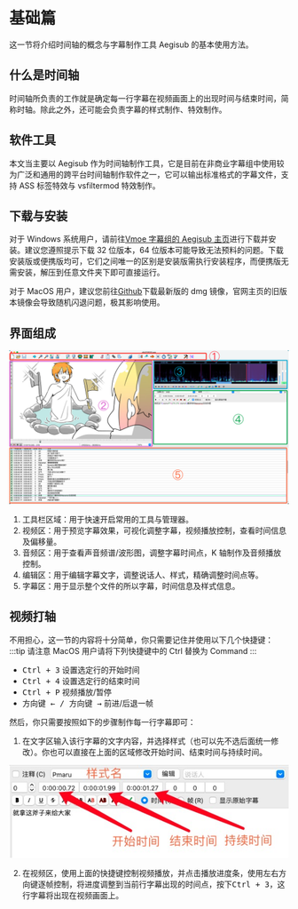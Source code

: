 # 基础篇

这一节将介绍时间轴的概念与字幕制作工具 Aegisub 的基本使用方法。

## 什么是时间轴

时间轴所负责的工作就是确定每一行字幕在视频画面上的出现时间与结束时间，简称时轴。除此之外，还可能会负责字幕的样式制作、特效制作。

## 软件工具

本文当主要以 Aegisub 作为时间轴制作工具，它是目前在非商业字幕组中使用较为广泛和通用的跨平台时间轴制作软件之一，它可以输出标准格式的字幕文件，支持 ASS 标签特效与 vsfiltermod 特效制作。

## 下载与安装

对于 Windows 系统用户，请前往[Vmoe 字幕组的 Aegisub 主页](https://aegi.vmoe.info/downloads/)进行下载并安装。建议您遵照提示下载 32 位版本，64 位版本可能导致无法预料的问题。下载安装版或便携版均可，它们之间唯一的区别是安装版需执行安装程序，而便携版无需安装，解压到任意文件夹下即可直接运行。

对于 MacOS 用户，建议您前往[Github](https://github.com/Aegisub/Aegisub/releases)下载最新版的 dmg 镜像，官网主页的旧版本镜像会导致随机闪退问题，极其影响使用。

## 界面组成

![界面](./images/timeline-basic/interface.png)

1. 工具栏区域：用于快速开启常用的工具与管理器。
2. 视频区：用于预览字幕效果，可视化调整字幕，视频播放控制，查看时间信息及偏移量。
3. 音频区：用于查看声音频谱/波形图，调整字幕时间点，K 轴制作及音频播放控制。
4. 编辑区：用于编辑字幕文字，调整说话人、样式，精确调整时间点等。
5. 字幕区：用于显示整个文件的所以字幕，时间信息及样式信息。

## 视频打轴

不用担心，这一节的内容将十分简单，你只需要记住并使用以下几个快捷键：
:::tip 请注意
MacOS 用户请将下列快捷键中的 Ctrl 替换为 Command
:::

- <kbd>Ctrl + 3</kbd> 设置选定行的开始时间
- <kbd>Ctrl + 4</kbd> 设置选定行的结束时间
- <kbd>Ctrl + P</kbd> 视频播放/暂停
- <kbd>方向键 ← / 方向键 →</kbd> 前进/后退一帧

然后，你只需要按照如下的步骤制作每一行字幕即可：

1. 在文字区输入该行字幕的文字内容，并选择样式（也可以先不选后面统一修改）。你也可以直接在上面的区域修改开始时间、结束时间与持续时间。

![](./images/timeline-basic/step1.png)

2. 在视频区，使用上面的快捷键控制视频播放，并点击播放进度条，使用左右方向键逐帧控制，将进度调整到当前行字幕出现的时间点，按下<kbd>Ctrl + 3</kbd>，这行字幕将出现在视频画面上。
